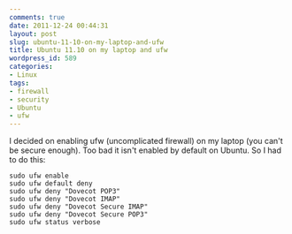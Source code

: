 ```yaml
---
comments: true
date: 2011-12-24 00:44:31
layout: post
slug: ubuntu-11-10-on-my-laptop-and-ufw
title: Ubuntu 11.10 on my laptop and ufw
wordpress_id: 589
categories:
- Linux
tags:
- firewall
- security
- Ubuntu
- ufw
---
```


I decided on enabling ufw (uncomplicated firewall) on my laptop (you can't be secure enough). Too bad it isn't enabled by default on Ubuntu. So I had to do this:
```
sudo ufw enable
sudo ufw default deny
sudo ufw deny "Dovecot POP3"
sudo ufw deny "Dovecot IMAP"
sudo ufw deny "Dovecot Secure IMAP"
sudo ufw deny "Dovecot Secure POP3"
sudo ufw status verbose
```
